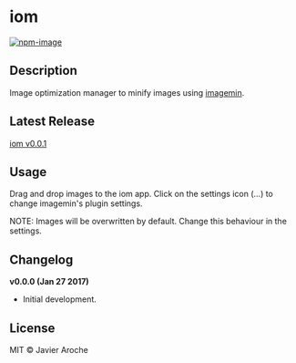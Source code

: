# iom 
[![npm-image](https://img.shields.io/badge/iom-v0.0.1-09bc00.svg)](https://github.com/JavierAroche/iom)

## Description
Image optimization manager to minify images using [imagemin](https://github.com/imagemin/imagemin).

## Latest Release
[iom v0.0.1](https://raw.githubusercontent.com/JavierAroche/iom/master/releases/darwin/v0.0.1/iom_v0.0.1.zip)

## Usage
Drag and drop images to the iom app. Click on the settings icon (...) to change imagemin's plugin settings.

NOTE: Images will be overwritten by default. Change this behaviour in the settings.

## Changelog
**v0.0.0 (Jan 27 2017)**
* Initial development.

## License
MIT © Javier Aroche